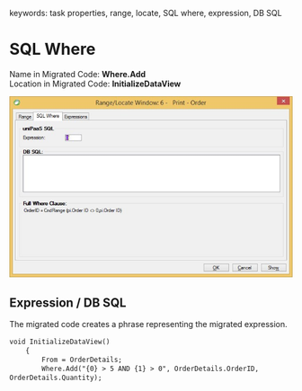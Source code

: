 ﻿keywords: task properties, range, locate, SQL where, expression, DB SQL
# SQL Where
Name in Migrated Code: **Where.Add**  
Location in Migrated Code: **InitializeDataView**  

![Range-Locate-SQL-Where](Range-Locate-SQL-Where.jpg)

## Expression / DB SQL

The migrated code creates a phrase representing the migrated expression.

```csdiff
void InitializeDataView()
    {
        From = OrderDetails;
        Where.Add("{0} > 5 AND {1} > 0", OrderDetails.OrderID, OrderDetails.Quantity);
```


